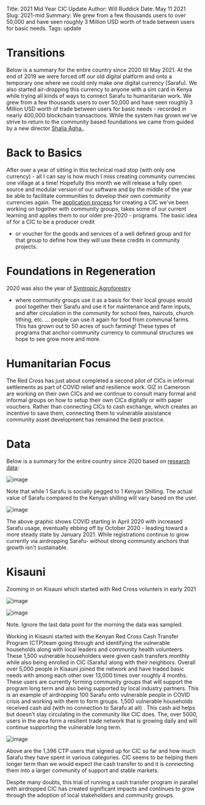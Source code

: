 Title: 2021 Mid Year CIC Update
Author: Will Ruddick
Date: May 11 2021
Slug: 2021-mid
Summary: We grew from a few thousands users to over 50,000 and have seen roughly 3 Million USD worth of trade between users for basic needs.
Tags: update

# Transitions

Below is a summary for the entire country since 2020 till May 2021. At
the end of 2019 we were forced off our old digital platform and onto a
temporary one where we could only make one digital currency (Sarafu). We
also started air-dropping this currency to anyone with a sim card in
Kenya while trying all kinds of ways to connect Sarafu to humanitarian
work. We grew from a few thousands users to over 50,000 and have seen
roughly 3 Million USD worth of trade between users for basic needs -
recorded in nearly 400,000 blockchain transactions. While the system has
grown we've strive to return to the community based foundations we came
from guided by a new director [Shalia
Agha.](https://www.grassrootseconomics.org/grassroots-economics.html).

# Back to Basics

After over a year of sitting in this technical road stop (with only one
currency) - all I can say is how much I miss creating community
currencies one village at a time! Hopefully this month we will release a
fully open source and modular version of our software and by the middle
of the year be able to facilitate communities to develop their own
community currencies again. The [application
process](https://docs.google.com/document/d/1KdHyAoVwuookcb2ZZgoNiXBUkKSWQJO9ENQjvkF6luc/edit?usp=sharing)
for creating a CIC we've been working on together with community
groups, takes some of our current learning and applies them to our older
pre-2020 - programs. The basic idea of for a CIC to be a producer credit

- or voucher for the goods and services of a well defined group and for
  that group to define how they will use these credits in community
  projects.

# Foundations in Regeneration

2020 was also the year of [Syntropic
Agroforestry](https://www.grassrootseconomics.org/regenerative-agriculture.html)

- where community groups use it as a basis for their local groups would
  pool together their Sarafu and use it for maintenance and farm inputs,
  and after circulation in the community for school fees, haircuts, church
  tithing, etc. ... people can use it again for food from communal farms.
  This has grown out to 50 acres of such farming! These types of programs
  that anchor community currency to communal structures we hope to see
  grow more and more.

# Humanitarian Focus

The Red Cross has just about completed a second pilot of CICs in
informal settlements as part of COVID relief and resilience work. GIZ in
Cameroon are working on their own CICs and we continue to consult many
formal and informal groups on how to setup their own CICs digitally or
with paper vouchers. Rather than connecting CICs to cash exchange, which
creates an incentive to save them, connecting them to vulnerable
assistance community asset development has remained the best practice.

# Data

Below is a summary for the entire country since 2020 based on [research
data](https://www.grassrootseconomics.org/pages/research.html):

![image](images/blog/2021-mid1.webp)

Note that while 1 Sarafu is socially pegged to 1 Kenyan Shilling. The
actual value of Sarafu compared to the Kenyan shilling will vary based
on the user.

![image](images/blog/2021-mid82.webp)

The above graphic shows COVID starting in April 2020 with increased
Sarafu usage, eventually ebbing off by October 2020 - leading toward a
more steady state by January 2021. While registrations continue to grow
currently via airdropping Sarafu- without strong community anchors that
growth isn't sustainable.

# Kisauni

Zooming in on Kisauni which started with Red Cross
volunters in
early 2021

![image](images/blog/2021-mid112.webp)

![image](images/blog/2021-mid123.webp)

Note. Ignore the last data point for the morning the data was sampled.

Working in Kisauni started with the Kenyan Red Cross Cash Transfer
Program (CTP)team going through and identifying the vulnerable
households along with local leaders and community health volunteers.
These 1,500 vulnerable householders were given cash transfers monthly
while also being enrolled in CIC (Sarafu) along with their neighbors.
Overall over 5,000 people in Kisauni joined the network and have traded
basic needs with among each other over 13,000 times over roughly 4
months. These users are currently forming community groups that will
support the program long term and also being supported by local industry
partners. This is an example of airdropping 100 Sarafu onto vulnerable
people in COVID crisis and working with them to form groups. 1,500
vulnerable households received cash aid (with no connection to Sarafu at
all) . This cash aid helps but doesn't stay circulating in the
community like CIC does. The, over 5000, users in the area form a
resilient trade network that is growing daily and will continue
supporting the vulnerable long term.

![image](images/blog/2021-mid144.webp)

Above are the 1,396 CTP users that signed up for CIC so far and how much
Sarafu they have spent in various categories. CIC seems to be helping
them longer term than we would expect the cash transfer to and it is
connecting them into a larger community of support and stable markets.

Despite many doubts, this trial of running a cash transfer program in
parallel with airdropped CIC has created significant impacts and
continues to grow through the adoption of local stakeholders and
community groups.
